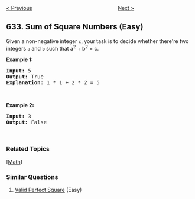 <!--|This file generated by command(leetcode description); DO NOT EDIT.    |-->
<!--+----------------------------------------------------------------------+-->
<!--|@author    Openset <openset.wang@gmail.com>                           |-->
<!--|@link      https://github.com/openset                                 |-->
<!--|@home      https://github.com/openset/leetcode                        |-->
<!--+----------------------------------------------------------------------+-->

[< Previous](https://github.com/openset/leetcode/tree/master/problems/smallest-range-covering-elements-from-k-lists "Smallest Range Covering Elements from K Lists")
　　　　　　　　　　　　　　　　
[Next >](https://github.com/openset/leetcode/tree/master/problems/find-the-derangement-of-an-array "Find the Derangement of An Array")

## 633. Sum of Square Numbers (Easy)

<p>Given a non-negative integer <code>c</code>, your task is to decide whether there&#39;re two integers <code>a</code> and <code>b</code> such that a<sup>2</sup> + b<sup>2</sup> = c.</p>

<p><b>Example 1:</b></p>

<pre>
<b>Input:</b> 5
<b>Output:</b> True
<b>Explanation:</b> 1 * 1 + 2 * 2 = 5
</pre>

<p>&nbsp;</p>

<p><b>Example 2:</b></p>

<pre>
<b>Input:</b> 3
<b>Output:</b> False
</pre>

<p>&nbsp;</p>

### Related Topics
  [[Math](https://github.com/openset/leetcode/tree/master/tag/math/README.md)]

### Similar Questions
  1. [Valid Perfect Square](https://github.com/openset/leetcode/tree/master/problems/valid-perfect-square) (Easy)
